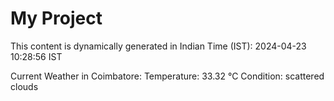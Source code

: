 # My Project

This content is dynamically generated in Indian Time (IST): 2024-04-23 10:28:56 IST


Current Weather in Coimbatore:
Temperature: 33.32 °C
Condition: scattered clouds
